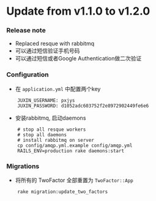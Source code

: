 Update from v1.1.0 to v1.2.0
===

### Release note

- Replaced resque with rabbitmq
- 可以通过短信验证手机号码
- 可以通过短信或者Google Authentication做二次验证

### Configuration

- 在 `application.yml` 中配置两个key

```
    JUXIN_USERNAME: pxjys
    JUXIN_PASSWORD: d1052adc603752f2e8972902449fe6e6
```

- 安装rabbitmq, 启动daemons

```
    # stop all resque workers
    # stop all daemons
    # install rabbitmq on server
    cp config/amqp.yml.example config/amqp.yml
    RAILS_ENV=production rake daemons:start
```

### Migrations

- 将所有的 TwoFactor 全部重置为 `TwoFactor::App`

```
    rake migration:update_two_factors
```
